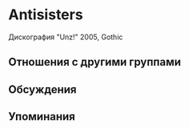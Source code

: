 # Antisisters

Дискография
"Unz!" 2005, Gothic

## Отношения с другими группами


## Обсуждения


## Упоминания

